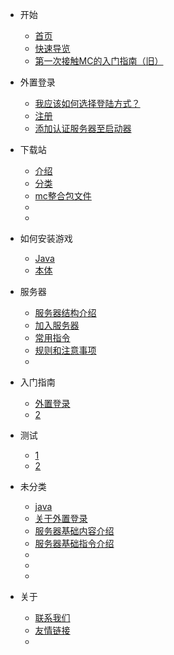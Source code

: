 <!-- docs/_sidebar.md -->

* 开始

    * [首页]()
    * [快速导览]()
    * [第一次接触MC的入门指南（旧）](first/main-old)
    

* 外置登录

    * [我应该如何选择登陆方式？](first/what-should-i-login)
    * [注册](login/register)
    * [添加认证服务器至启动器](login/authServer)

* 下载站

    * [介绍](dowanload/introduce)
    * [分类](dowanload/)
    * [mc整合包文件](dowanload/)
    * [](dowanload/)
    * [](dowanload/)

* 如何安装游戏

    * [Java](setup/java)
    * [本体](setup/game)

* 服务器
    * [服务器结构介绍](undefind/)
    * [加入服务器](undefind/)
    * [常用指令](undefind/)
    * [规则和注意事项](undefind/)
    * [](undefind/)

* 入门指南

    * [外置登录](start/canLogin)
    * [2]()

* 测试

    * [1](setup/game)
    * [2](setup/java)

* 未分类

    * [java](undefind/java)
    * [关于外置登录](undefind/aboutLogin)
    * [服务器基础内容介绍](undefind/basicContant)
    * [服务器基础指令介绍](undefind/basicCommand)
    * [](undefind/)
    * [](undefind/)
    * [](undefind/)

* 关于

    * [联系我们](undefind/)
    * [友情链接](undefind/)
    * [](undefind/)



